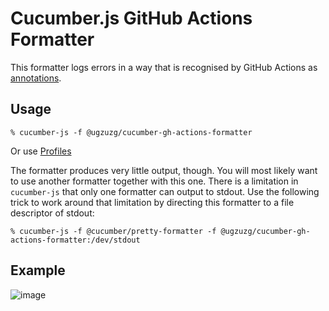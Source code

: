 # Cucumber.js GitHub Actions Formatter

This formatter logs errors in a way that is recognised by GitHub Actions as [annotations](https://docs.github.com/en/pull-requests/collaborating-with-pull-requests/collaborating-on-repositories-with-code-quality-features/about-status-checks#types-of-status-checks-on-github).

## Usage

```console
% cucumber-js -f @ugzuzg/cucumber-gh-actions-formatter
```

Or use [Profiles](https://github.com/cucumber/cucumber-js/blob/main/docs/profiles.md)

The formatter produces very little output, though. You will most likely want to use another formatter together with this one.
There is a limitation in `cucumber-js` that only one formatter can output to stdout.
Use the following trick to work around that limitation by directing this formatter to a file descriptor of stdout:

```console
% cucumber-js -f @cucumber/pretty-formatter -f @ugzuzg/cucumber-gh-actions-formatter:/dev/stdout
```

## Example

![image](https://user-images.githubusercontent.com/1078004/179058332-f8fc7a8f-9ef7-4e6f-bd2f-6fdf3b136359.png)
